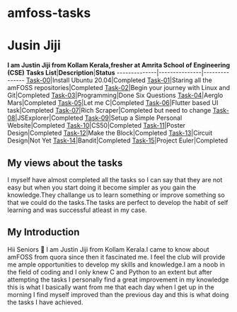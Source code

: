 # amfoss-tasks
# Jusin Jiji
**I am Justin Jiji from Kollam Kerala,fresher at Amrita School of Engineering (CSE)**
**Tasks List**|**Description**|**Status**
--------------|---------------|---------------
[Task-00](https://github.com/JustinJiji/amfoss-tasks/tree/main/task-00)|Install Ubuntu 20.04|Completed
[Task-01](https://github.com/JustinJiji/amfoss-tasks/tree/main/task-01)|Staring all the amFOSS repositories|Completed
[Task-02](https://github.com/JustinJiji/amfoss-tasks/tree/main/task-02)|Begin your journey with Linux and Git|Completed
[Task-03](https://github.com/JustinJiji/amfoss-tasks/tree/main/task-03)|Programming|Done Six Questions
[Task-04](https://github.com/JustinJiji/amfoss-tasks/tree/main/task-04)|Aerglo Mars|Completed
[Task-05](https://github.com/JustinJiji/amfoss-tasks/tree/main/task-05)|Let me C|Completed
[Task-06](https://github.com/JustinJiji/amfoss-tasks/tree/main/task-06)|Flutter based UI task|Completed
[Task-07](https://github.com/JustinJiji/amfoss-tasks/tree/main/task-07)|Rich Scraper|Completed but need to change
[Task-08](https://github.com/JustinJiji/amfoss-tasks/tree/main/task-08)|JSExplorer|Completed
[Task-09](https://github.com/JustinJiji/amfoss-tasks/tree/main/task-09)|Setup a Simple Personal Website|Completed
[Task-10](https://github.com/JustinJiji/amfoss-tasks/tree/main/task-10)|CS50|Completed
[Task-11](https://github.com/JustinJiji/amfoss-tasks/tree/main/task-11)|Poster Design|Completed
[Task-12](https://github.com/JustinJiji/amfoss-tasks/tree/main/task-12)|Make the Block|Completed 
[Task-13](https://github.com/JustinJiji/amfoss-tasks/tree/main/task-13)|Circuit Design|Not Yet
[Task-14](https://github.com/JustinJiji/amfoss-tasks/tree/main/task-14)|Bandit|Completed
[Task-15](https://github.com/JustinJiji/amfoss-tasks/tree/main/task-15)|Project Euler|Completed
## My views about the tasks
I myself have almost completed all the tasks so I can say that they are not easy but when you start doing it become simpler as you gain
the knowledge.They challange us to learn something or improve something so that we could do the tasks.The tasks are perfect to develop 
the habit of self learning and was successful atleast in my case.
## My Introduction
Hii Seniors :pray: I am Justin Jiji from Kollam Kerala.I came to know about amFOSS from quora since then it fascinated me.
I feel the club will provide me ample opportunities to develop my skills and knowledge.I am a noob in the field of coding and I only knew 
C and Python to an extent but after attempting the tasks I personally find a great improvement in my knowledge this is what I basically want from 
me that each day when I get up in the morning I find myself improved than the previous day and this is what doing the tasks I have achieved.
